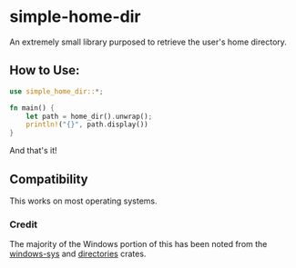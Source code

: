 # simple-home-dir

An extremely small library purposed to retrieve the user's home directory.

## How to Use:
```rust
use simple_home_dir::*;

fn main() {
    let path = home_dir().unwrap();
    println!("{}", path.display())
}
```
And that's it!

## Compatibility
This works on most operating systems.

### Credit
The majority of the Windows portion of this has been noted from the [windows-sys](https://crates.io/crates/windows-sys) and [directories](https://crates.io/crates/directories) crates.
